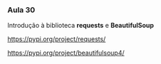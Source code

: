 ### Aula 30
Introdução à biblioteca **requests** e **BeautifulSoup**

https://pypi.org/project/requests/

https://pypi.org/project/beautifulsoup4/